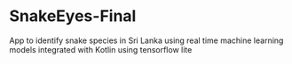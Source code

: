 # SnakeEyes-Final
App to identify snake species in Sri Lanka using real time machine learning models integrated with Kotlin using tensorflow lite
